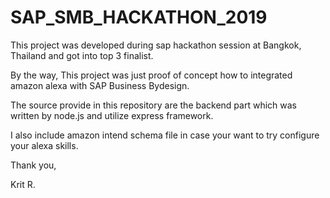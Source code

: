 # SAP_SMB_HACKATHON_2019
This project was developed during sap hackathon session at Bangkok, Thailand and got into top 3 finalist.


By the way, This project was just proof of concept how to integrated amazon alexa with SAP Business Bydesign.

The source provide in this repository are the backend part which was written by node.js and utilize express framework.

I also include amazon intend schema file in case your want to try configure your alexa skills.


Thank you,

Krit R.



